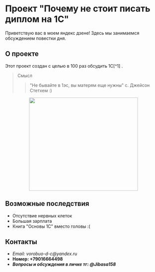 # Проект "Почему не стоит писать диплом на 1С"

Приветствую вас в моем яндекс дзене! Здесь мы занимаемся обсуждением повестки дня.

## О проекте

Этот проект создан с целью в 100 раз обсудить 1C[^1] .

>Смысл
>>"Не бывайте в 1эс, вы матерям еще нужны"
с. Джейсон Стетхем :)
<p align="center">
  <img width="350" height="300" src="https://imagesmi.cdnbro.com/posts/562769-dzheison-stetkhem-10.jpg">
</p>

## Возможные последствия

- Отсутствие нервных клеток
- Большая зарплата
- Книга "Основы 1С" вместо головы :(

## Контакты

- _Email: vorobuo-d-c@yandex.ru_
- __Номер: +79016664498__
- ___Вопросы и обсуждения в личке тг: @Jibasa158___

